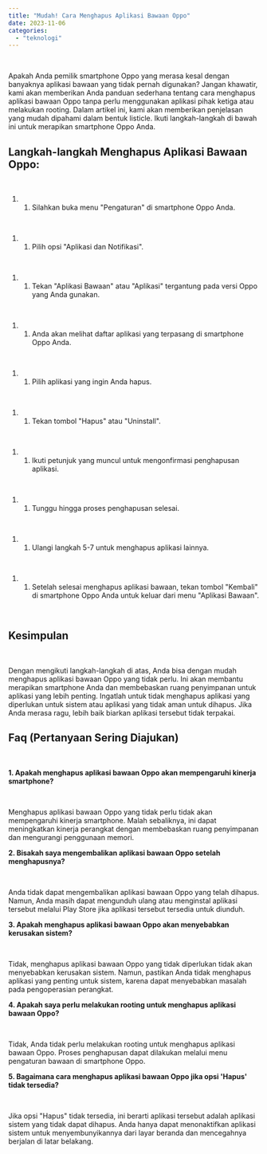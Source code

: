 ```yaml
---
title: "Mudah! Cara Menghapus Aplikasi Bawaan Oppo"
date: 2023-11-06
categories: 
  - "teknologi"
---
```


 

Apakah Anda pemilik smartphone Oppo yang merasa kesal dengan banyaknya aplikasi bawaan yang tidak pernah digunakan? Jangan khawatir, kami akan memberikan Anda panduan sederhana tentang cara menghapus aplikasi bawaan Oppo tanpa perlu menggunakan aplikasi pihak ketiga atau melakukan rooting. Dalam artikel ini, kami akan memberikan penjelasan yang mudah dipahami dalam bentuk listicle. Ikuti langkah-langkah di bawah ini untuk merapikan smartphone Oppo Anda.

## Langkah-langkah Menghapus Aplikasi Bawaan Oppo:

 

1. 1. Silahkan buka menu "Pengaturan" di smartphone Oppo Anda.

 

1. 1. Pilih opsi "Aplikasi dan Notifikasi".

 

1. 1. Tekan "Aplikasi Bawaan" atau "Aplikasi" tergantung pada versi Oppo yang Anda gunakan.

 

1. 1. Anda akan melihat daftar aplikasi yang terpasang di smartphone Oppo Anda.

 

1. 1. Pilih aplikasi yang ingin Anda hapus.

 

1. 1. Tekan tombol "Hapus" atau "Uninstall".

 

1. 1. Ikuti petunjuk yang muncul untuk mengonfirmasi penghapusan aplikasi.

 

1. 1. Tunggu hingga proses penghapusan selesai.

 

1. 1. Ulangi langkah 5-7 untuk menghapus aplikasi lainnya.

 

1. 1. Setelah selesai menghapus aplikasi bawaan, tekan tombol "Kembali" di smartphone Oppo Anda untuk keluar dari menu "Aplikasi Bawaan".

 

## Kesimpulan

 

Dengan mengikuti langkah-langkah di atas, Anda bisa dengan mudah menghapus aplikasi bawaan Oppo yang tidak perlu. Ini akan membantu merapikan smartphone Anda dan membebaskan ruang penyimpanan untuk aplikasi yang lebih penting. Ingatlah untuk tidak menghapus aplikasi yang diperlukan untuk sistem atau aplikasi yang tidak aman untuk dihapus. Jika Anda merasa ragu, lebih baik biarkan aplikasi tersebut tidak terpakai.

## Faq (Pertanyaan Sering Diajukan)

 

**1\. Apakah menghapus aplikasi bawaan Oppo akan mempengaruhi kinerja smartphone?**

 

Menghapus aplikasi bawaan Oppo yang tidak perlu tidak akan mempengaruhi kinerja smartphone. Malah sebaliknya, ini dapat meningkatkan kinerja perangkat dengan membebaskan ruang penyimpanan dan mengurangi penggunaan memori.

**2\. Bisakah saya mengembalikan aplikasi bawaan Oppo setelah menghapusnya?**

 

Anda tidak dapat mengembalikan aplikasi bawaan Oppo yang telah dihapus. Namun, Anda masih dapat mengunduh ulang atau menginstal aplikasi tersebut melalui Play Store jika aplikasi tersebut tersedia untuk diunduh.

**3\. Apakah menghapus aplikasi bawaan Oppo akan menyebabkan kerusakan sistem?**

 

Tidak, menghapus aplikasi bawaan Oppo yang tidak diperlukan tidak akan menyebabkan kerusakan sistem. Namun, pastikan Anda tidak menghapus aplikasi yang penting untuk sistem, karena dapat menyebabkan masalah pada pengoperasian perangkat.

**4\. Apakah saya perlu melakukan rooting untuk menghapus aplikasi bawaan Oppo?**

 

Tidak, Anda tidak perlu melakukan rooting untuk menghapus aplikasi bawaan Oppo. Proses penghapusan dapat dilakukan melalui menu pengaturan bawaan di smartphone Oppo.

**5\. Bagaimana cara menghapus aplikasi bawaan Oppo jika opsi 'Hapus' tidak tersedia?**

 

Jika opsi "Hapus" tidak tersedia, ini berarti aplikasi tersebut adalah aplikasi sistem yang tidak dapat dihapus. Anda hanya dapat menonaktifkan aplikasi sistem untuk menyembunyikannya dari layar beranda dan mencegahnya berjalan di latar belakang.
